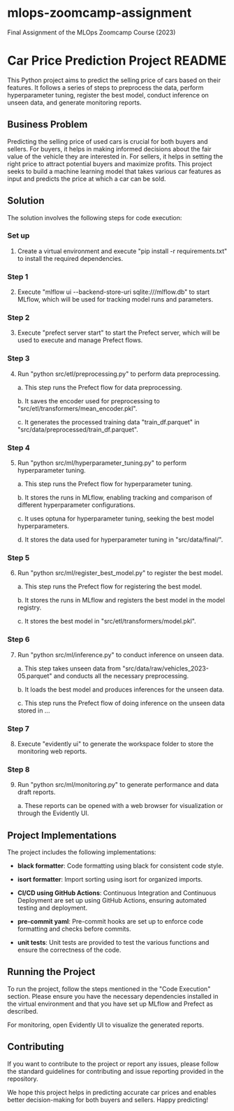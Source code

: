 # mlops-zoomcamp-assignment
Final Assignment of the MLOps Zoomcamp Course (2023)

# Car Price Prediction Project README

This Python project aims to predict the selling price of cars based on their features. It follows a series of steps to preprocess the data, perform hyperparameter tuning, register the best model, conduct inference on unseen data, and generate monitoring reports.

## Business Problem

Predicting the selling price of used cars is crucial for both buyers and sellers. For buyers, it helps in making informed decisions about the fair value of the vehicle they are interested in. For sellers, it helps in setting the right price to attract potential buyers and maximize profits. This project seeks to build a machine learning model that takes various car features as input and predicts the price at which a car can be sold.

## Solution

The solution involves the following steps for code execution:

### Set up

1. Create a virtual environment and execute "pip install -r requirements.txt" to install the required dependencies.

### Step 1

2. Execute "mlflow ui --backend-store-uri sqlite:///mlflow.db" to start MLflow, which will be used for tracking model runs and parameters.

### Step 2

3. Execute "prefect server start" to start the Prefect server, which will be used to execute and manage Prefect flows.

### Step 3

4. Run "python src/etl/preprocessing.py" to perform data preprocessing.

    a. This step runs the Prefect flow for data preprocessing.
    
    b. It saves the encoder used for preprocessing to "src/etl/transformers/mean_encoder.pkl".
    
    c. It generates the processed training data "train_df.parquet" in "src/data/preprocessed/train_df.parquet".

### Step 4

5. Run "python src/ml/hyperparameter_tuning.py" to perform hyperparameter tuning.

    a. This step runs the Prefect flow for hyperparameter tuning.
    
    b. It stores the runs in MLflow, enabling tracking and comparison of different hyperparameter configurations.
    
    c. It uses optuna for hyperparameter tuning, seeking the best model hyperparameters.
    
    d. It stores the data used for hyperparameter tuning in "src/data/final/".

### Step 5

6. Run "python src/ml/register_best_model.py" to register the best model.

    a. This step runs the Prefect flow for registering the best model.
    
    b. It stores the runs in MLflow and registers the best model in the model registry.
    
    c. It stores the best model in "src/etl/transformers/model.pkl".

### Step 6

7. Run "python src/ml/inference.py" to conduct inference on unseen data.

    a. This step takes unseen data from "src/data/raw/vehicles_2023-05.parquet" and conducts all the necessary preprocessing.
    
    b. It loads the best model and produces inferences for the unseen data.
    
    c. This step runs the Prefect flow of doing inference on the unseen data stored in ...

### Step 7

8. Execute "evidently ui" to generate the workspace folder to store the monitoring web reports.

### Step 8

9. Run "python src/ml/monitoring.py" to generate performance and data draft reports.

    a. These reports can be opened with a web browser for visualization or through the Evidently UI.

## Project Implementations

The project includes the following implementations:

- **black formatter**: Code formatting using black for consistent code style.

- **isort formatter**: Import sorting using isort for organized imports.

- **CI/CD using GitHub Actions**: Continuous Integration and Continuous Deployment are set up using GitHub Actions, ensuring automated testing and deployment.

- **pre-commit yaml**: Pre-commit hooks are set up to enforce code formatting and checks before commits.

- **unit tests**: Unit tests are provided to test the various functions and ensure the correctness of the code.

## Running the Project

To run the project, follow the steps mentioned in the "Code Execution" section. Please ensure you have the necessary dependencies installed in the virtual environment and that you have set up MLflow and Prefect as described.

For monitoring, open Evidently UI to visualize the generated reports.

## Contributing

If you want to contribute to the project or report any issues, please follow the standard guidelines for contributing and issue reporting provided in the repository.

We hope this project helps in predicting accurate car prices and enables better decision-making for both buyers and sellers. Happy predicting!

